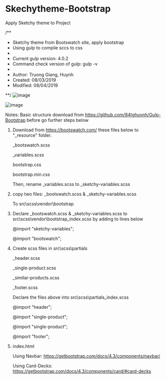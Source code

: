 # Skechytheme-Bootstrap
 Apply Sketchy theme to Project

 /**
  * Sketchy theme from Bootswatch site, apply bootstrap
  * Using gulp to compile sccs to css
  *
  * Current gulp version: 4.0.2
  * Command check version of gulp:  gulp -v
  *
  * Author: Truong Giang, Huynh
  * Created: 08/03/2019
  * Modified: 08/04/2019
  
**/
![image](https://user-images.githubusercontent.com/46371428/63643971-3ce2aa00-c6a2-11e9-8d2f-b36f4a466a6c.png)

![image](https://user-images.githubusercontent.com/46371428/63643976-68fe2b00-c6a2-11e9-922f-ae54f3a6653f.png)

  Notes: Basic structure download from https://github.com/84tghuynh/Gulp-Bootstrap
         before go further steps below

1. Download from https://bootswatch.com/ these files below to "_resource" folder.

    _bootswatch.scss

    _variables.scss

    bootstrap.css

    bootstrap.min.css


    Then, rename _variables.scss to _sketchy-variables.scss

2. copy two files:
    _bootswatch.scss &  _sketchy-variables.scss  

   To src\scss\vendor\bootstrap

3. Declare _bootswatch.scss &  _sketchy-variables.scss
   to src\scss\vendor\bootstrap\_index.scss by adding to lines below

   @import "sketchy-variables";

   @import "bootswatch";

4. Create scss files in src\scss\partials

   _header.scss

   _single-product.scss

   _similar-products.scss

   _footer.scss

   Declare the files above into src\scss\partials\_index.scss

   @import "header";

   @import "single-product";

   @import "single-product";

   @import "footer";


5. index.html

   Using Navbar:  https://getbootstrap.com/docs/4.3/components/navbar/

   Using Card-Decks: https://getbootstrap.com/docs/4.3/components/card/#card-decks
